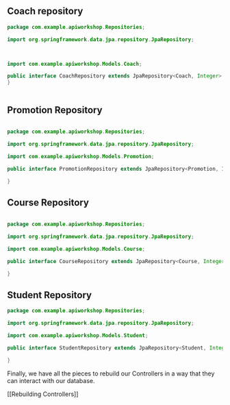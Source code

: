 ## Coach repository

```Java
package com.example.apiworkshop.Repositories;

import org.springframework.data.jpa.repository.JpaRepository;



import com.example.apiworkshop.Models.Coach;

public interface CoachRepository extends JpaRepository<Coach, Integer> {
}



```

## Promotion Repository

```Java

package com.example.apiworkshop.Repositories;

import org.springframework.data.jpa.repository.JpaRepository;

import com.example.apiworkshop.Models.Promotion;

public interface PromotionRepository extends JpaRepository<Promotion, Integer> {

}
```

## Course Repository

```Java

package com.example.apiworkshop.Repositories;

import org.springframework.data.jpa.repository.JpaRepository;

import com.example.apiworkshop.Models.Course;

public interface CourseRepository extends JpaRepository<Course, Integer> {

}
```

## Student Repository

```Java
package com.example.apiworkshop.Repositories;

import org.springframework.data.jpa.repository.JpaRepository;

import com.example.apiworkshop.Models.Student;

public interface StudentRepository extends JpaRepository<Student, Integer> {

}
```


Finally, we have all the pieces to rebuild our Controllers in a way that they can interact with our database.

[[Rebuilding Controllers]]
